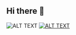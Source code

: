 ## Hi there 👋

<!--
**Olegmbq/Olegmbq** is a ✨ _special_ ✨ repository because its `README.md` (this file) appears on your GitHub profile.

Here are some ideas to get you started:

- 🔭 I’m currently working on ...
- 🌱 I’m currently learning ...
- 👯 I’m looking to collaborate on ...
- 🤔 I’m looking for help with ...
- 💬 Ask me about ...
- 📫 How to reach me: ...
- 😄 Pronouns: ...
- ⚡ Fun fact: ...
-->
![ALT TEXT](https://raw.githubusercontent.com/Olegmbq/Olegmbq/master/IMAGE)
<a target="_blank"
  rel="noopener noreferrer"
  href="https://raw.githubusercontent.com/Olegmbq/Olegmbq/master/IMAGE">
  <img alt="ALT TEXT"
  src="https://raw.githubusercontent.com/Olegmbq/Olegmbq/master/IMAGE">
</a>
